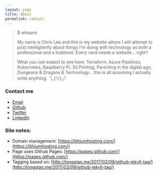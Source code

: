 ```yaml
---
layout: page
title: About
permalink: /about/
---
```


>$ whoami
>
>My name is Chris Lee and  this is my website where I will attempt to post intelligtently about things I'm doing with technology as both a professional and a hobbiest. Every nerd needs a website... right?
>
>What you can expect to see here: Terraform, Azure Pipelines, Kubernetes, Raspiberry Pi, 3d Printing, Parenting in the digital age, Dungeons & Dragons & Technology... this is all assuming I actually write anything. ¯\\\_(ツ)\_/¯

### Contact me

* [Email](mailto:chrisdlee@gmail.com)
* [Github](https://github.com/cd83)
* [Twitter](https://www.twitter.com/_cd83)
* [LinkedIn](https://www.linkedin.com/in/christofferdlee)

### Site notes:

* Domain management: [https://lithiumhosting.com/](https://lithiumhosting.com/)
* Page uses Github Pages: [https://pages.github.com/](https://pages.github.com/)
* Tagging based on: [http://longqian.me/2017/02/09/github-jekyll-tag/](http://longqian.me/2017/02/09/github-jekyll-tag/)
